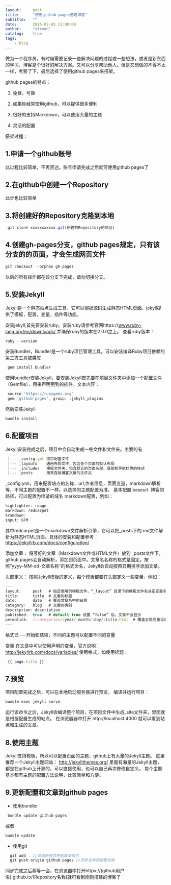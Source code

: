 ```yaml
---
layout:     post
title:      "使用github pages搭建博客"
subtitle:   ""
date:       2015-02-03 11:00:00
author:     "steven"
catalog:    true
tags:
    - blog
---
```


做为一个程序员，有时候需要记录一些解决问题的过程或一些想法，或者是新东西的学习，博客是个很好的解决方案。又可以分享帮助他人。但是又想做的不得不太一样，考察了下，最后选择了使用github pages来搭架。

github pages的特点：


1. 免费，可靠

2. 如果你经常使用github，可以提供很多便利

3. 很好的支持Markdown，可以使用大量的主题

4. 灵活的配置



搭架过程：

1.申请一个github账号
-------
   此过程比较简单，不再赘述。账号申请完成之后就可使用github pages了

2.在github中创建一个Repository
-------
   此步也比较简单

3.将创建好的Repository克隆到本地
------

   ```javascript
    git clone xxxxxxxxxxx.git(创建的Repository的地址)

   ```
4.创建gh-pages分支，github pages规定，只有该分支的的页面，才会生成网页文件
------

   ```javascript
   git checkout --orphan gh-pages
   ```
  以后的所有操作都在该分支下完成，请勿切换分支。

5.安装Jekyll
------
Jekyll是一个静态站点生成工具，它可以根据源码生成静态HTML页面。jekyll提供了模板，配置，变量，插件等功能。

  安装jekyll,首先要安装ruby。安装ruby请参考官网https://www.ruby-lang.org/en/downloads/
  并确保ruby的版本在2.0.0之上。
  查看ruby版本：

   ```javascript
   ruby --version
   ```

   安装Bundler，Bundler是一个ruby项目管理工具，可以安装编译Ruby项目依赖的第三方工具或类库

  ```javascript
   gem install bundler
   ```

   使用bundler安装Jekyll，要安装Jekyll首先要在项目文件夹中添加一个配置文件（Gemfile），用来声明用到的插件。文本内容：

  ```javascript
   source 'https://rubygems.org'
   gem 'github-pages', group: :jekyll_plugins
  ```

   然后安装Jekyll

  ```javascript
  bundle install
  ```

6.配置项目
--------

Jekyll安装完成之后，项目中会自动生成一些文件和文件夹。主要的有

  ```javascript
   |--- _config.yml 项目配置文件
   |--- _layouts    通用布局文件，包含各个页面的默认布局
   |--- _includes   模板文件夹，包含默认的页面头部，底部和导航栏等的样式
   |--- _posts      用来存放博客文章的文件夹
  ```

  _config.yml，用来配置站点的名称，url,作者信息，页面变量，markdown解析等，不同主题的配置不一样。以选择的主题配置为准。
  基本配置
  baseurl: 博客的路径，可以配置为申请的域名
  markdown配置，例如：

  ```javascript
  highlighter: rouge
  markdown: redcarpet
  kramdown:
  input: GFM
  ```
  其中redcarpet是一个markdown文件解析引擎，它可以把_posts下的.md文件解析为静态HTML页面。具体的安装和配置参考：
   https://jekyllrb.com/docs/configuration/

  添加文章：
  将写好的文章（Markdown文件或HTML文件）放到 _posts文件下，github pages会自动解析，添加到页面中。文章名名称的格式是固定。按照”yyyy-MM-dd-文章名称“的格式命名，Jekyll会自动按照日期排序添加文章。

  头部定义：
  按照Jekyll模板的定义，每个模板都要在头部定义一些变量，例如：

  ```javascript
  ---
  layout:     post   # 指定使用的模板文件，“_layout” 目录下的模板文件名决定变量名
  title:      title  # 文章的标题
  date:       date   # 覆盖文章名中的日期
  category:   blog   # 文章的类别
  description: description
  published:  true   # default true 设置 “false” 后，文章不会显示
  permalink:  /:categories/:year/:month/:day/:title.html  # 覆盖全局变量设定的文章发布格式
  ---
  ```

 格式已 ---开始和结束，不同的主题可以配置不同的变量

   变量
   在文章中可以使用声明的变量，官方说明：http://jekyllrb.com/docs/variables/
   使用格式，如使用标题：

  ```javascript
   {{ page.title }}
  ```

7.预览
-----

项目配置完成之后，可以在本地启动服务器进行预览。
编译并运行项目：

   ```javascript
   bundle exec jekyll serve
   ```
运行该命令之后，Jekyll会编译整个项目，在项目文件中生成_site文件夹，里面就是根据配置生成的站点。
在浏览器器中打开 http://localhost:4000 就可以看到站点和生成的文章。


8.使用主题
-----

Jekyll支持模板，所以可以配置页面的主题，github上有大量的Jekyll主题。
这里推荐一个Jekyll主题网站：
http://jekyllthemes.org/
里面有海量的Jekyll主题，都是在github上开源的，可以直接使用，也可以自己再次修改自定义。
每个主题基本都有主题的配置方法说明，比较简单和方便。



9.更新配置和文章到github pages
-----

  *   使用bundler

   ```javascript
    bundle update github-pages
   ```
  或者

  ```javascript
  bundle update
  ```

  *  使用git

  ```javascript
    git add . //添加所有文件到版本索引
    git push origin github-pages //同步文件到远程仓库
  ```
  同步完成之后稍等一会，在浏览器中打开https://(github用户名).github.io/(Repository名称)就可看到刚刚搭建的博客了
